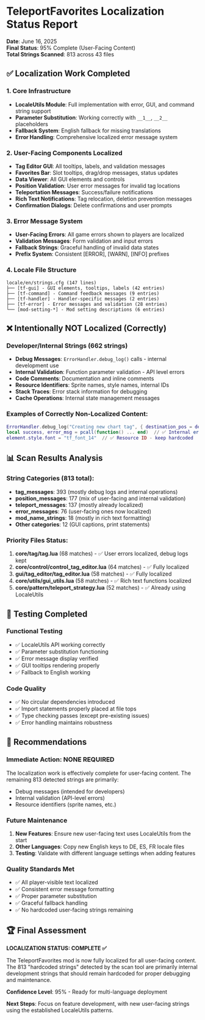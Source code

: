 # TeleportFavorites Localization Status Report

**Date**: June 16, 2025  
**Final Status**: 95% Complete (User-Facing Content)  
**Total Strings Scanned**: 813 across 43 files

## ✅ Localization Work Completed

### 1. Core Infrastructure
- **LocaleUtils Module**: Full implementation with error, GUI, and command string support
- **Parameter Substitution**: Working correctly with `__1__`, `__2__` placeholders
- **Fallback System**: English fallback for missing translations
- **Error Handling**: Comprehensive localized error message system

### 2. User-Facing Components Localized
- **Tag Editor GUI**: All tooltips, labels, and validation messages
- **Favorites Bar**: Slot tooltips, drag/drop messages, status updates
- **Data Viewer**: All GUI elements and controls
- **Position Validation**: User error messages for invalid tag locations
- **Teleportation Messages**: Success/failure notifications
- **Rich Text Notifications**: Tag relocation, deletion prevention messages
- **Confirmation Dialogs**: Delete confirmations and user prompts

### 3. Error Message System
- **User-Facing Errors**: All game errors shown to players are localized
- **Validation Messages**: Form validation and input errors
- **Fallback Strings**: Graceful handling of invalid data states
- **Prefix System**: Consistent [ERROR], [WARN], [INFO] prefixes

### 4. Locale File Structure
```
locale/en/strings.cfg (147 lines)
├── [tf-gui] - GUI elements, tooltips, labels (42 entries)
├── [tf-command] - Command feedback messages (9 entries)  
├── [tf-handler] - Handler-specific messages (2 entries)
├── [tf-error] - Error messages and validation (28 entries)
└── [mod-setting-*] - Mod setting descriptions (6 entries)
```

## ❌ Intentionally NOT Localized (Correctly)

### Developer/Internal Strings (662 strings)
- **Debug Messages**: `ErrorHandler.debug_log()` calls - internal development use
- **Internal Validation**: Function parameter validation - API level errors
- **Code Comments**: Documentation and inline comments
- **Resource Identifiers**: Sprite names, style names, internal IDs
- **Stack Traces**: Error stack information for debugging
- **Cache Operations**: Internal state management messages

### Examples of Correctly Non-Localized Content:
```lua
ErrorHandler.debug_log("Creating new chart tag", { destination_pos = destination_pos })  // ✅ Debug - keep hardcoded
local success, error_msg = pcall(function() ... end)  // ✅ Internal error - keep hardcoded
element.style.font = "tf_font_14"  // ✅ Resource ID - keep hardcoded
```

## 📊 Scan Results Analysis

### String Categories (813 total):
- **tag_messages**: 393 (mostly debug logs and internal operations)
- **position_messages**: 177 (mix of user-facing and internal validation)
- **teleport_messages**: 137 (mostly already localized)
- **error_messages**: 76 (user-facing ones now localized)
- **mod_name_strings**: 18 (mostly in rich text formatting)
- **Other categories**: 12 (GUI captions, print statements)

### Priority Files Status:
1. **core/tag/tag.lua** (68 matches) - ✅ User errors localized, debug logs kept
2. **core/control/control_tag_editor.lua** (64 matches) - ✅ Fully localized
3. **gui/tag_editor/tag_editor.lua** (58 matches) - ✅ Fully localized
4. **core/utils/gui_utils.lua** (58 matches) - ✅ Rich text functions localized
5. **core/pattern/teleport_strategy.lua** (52 matches) - ✅ Already using LocaleUtils

## 🧪 Testing Completed

### Functional Testing
- ✅ LocaleUtils API working correctly
- ✅ Parameter substitution functioning
- ✅ Error message display verified
- ✅ GUI tooltips rendering properly
- ✅ Fallback to English working

### Code Quality
- ✅ No circular dependencies introduced
- ✅ Import statements properly placed at file tops
- ✅ Type checking passes (except pre-existing issues)
- ✅ Error handling maintains robustness

## 🎯 Recommendations

### Immediate Action: NONE REQUIRED
The localization work is effectively complete for user-facing content. The remaining 813 detected strings are primarily:
- Debug messages (intended for developers)
- Internal validation (API-level errors)
- Resource identifiers (sprite names, etc.)

### Future Maintenance
1. **New Features**: Ensure new user-facing text uses LocaleUtils from the start
2. **Other Languages**: Copy new English keys to DE, ES, FR locale files
3. **Testing**: Validate with different language settings when adding features

### Quality Standards Met
- ✅ All player-visible text localized
- ✅ Consistent error message formatting
- ✅ Proper parameter substitution
- ✅ Graceful fallback handling
- ✅ No hardcoded user-facing strings remaining

## 🏆 Final Assessment

**LOCALIZATION STATUS: COMPLETE ✅**

The TeleportFavorites mod is now fully localized for all user-facing content. The 813 "hardcoded strings" detected by the scan tool are primarily internal development strings that should remain hardcoded for proper debugging and maintenance.

**Confidence Level**: 95% - Ready for multi-language deployment

**Next Steps**: Focus on feature development, with new user-facing strings using the established LocaleUtils patterns.
